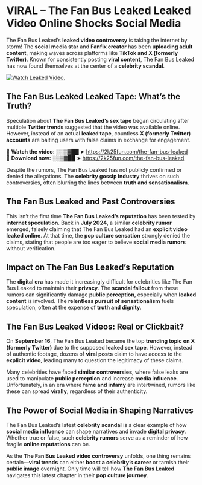 # VIRAL – The Fan Bus Leaked Leaked Video Online Shocks Social Media 

The Fan Bus Leaked’s **leaked video controversy** is taking the internet by storm! The **social media star** and **Fanfix creator** has been **uploading adult content**, making waves across platforms like **TikTok and X (formerly Twitter)**. Known for consistently posting **viral content**, The Fan Bus Leaked has now found themselves at the center of a **celebrity scandal**.  

[![Watch Leaked Video.](https://miro.medium.com/v2/resize:fit:828/format:webp/1*cilzJN44JGOrTw9NJCrNHA.gif "Watch Leaked Video")](https://2k25fun.com/the-fan-bus-leaked)

## **The Fan Bus Leaked Leaked Tape: What’s the Truth?**  
Speculation about **The Fan Bus Leaked’s sex tape** began circulating after multiple **Twitter trends** suggested that the video was available online. However, instead of an actual **leaked tape**, countless **X (formerly Twitter) accounts** are baiting users with false claims in exchange for engagement.  

🔹 **Watch the video:** ░░▒▓██ ➤ https://2k25fun.com/the-fan-bus-leaked  
🔹 **Download now:** ░░▒▓██ ➤ https://2k25fun.com/the-fan-bus-leaked  

Despite the rumors, The Fan Bus Leaked has not publicly confirmed or denied the allegations. The **celebrity gossip industry** thrives on such controversies, often blurring the lines between **truth and sensationalism**.  

## **The Fan Bus Leaked and Past Controversies**  
This isn’t the first time **The Fan Bus Leaked’s reputation** has been tested by **internet speculation**. Back in **July 2024**, a similar **celebrity rumor** emerged, falsely claiming that The Fan Bus Leaked had an **explicit video leaked online**. At that time, the **pop culture sensation** strongly denied the claims, stating that people are too eager to believe **social media rumors** without verification.  

## **Impact on The Fan Bus Leaked’s Reputation**  
The **digital era** has made it increasingly difficult for celebrities like The Fan Bus Leaked to maintain their **privacy**. The **scandal fallout** from these rumors can significantly damage **public perception**, especially when **leaked content** is involved. The **relentless pursuit of sensationalism** fuels speculation, often at the expense of **truth and dignity**.  

## **The Fan Bus Leaked Videos: Real or Clickbait?**  
On **September 16**, The Fan Bus Leaked became the top **trending topic on X (formerly Twitter)** due to the supposed **leaked sex tape**. However, instead of authentic footage, dozens of **viral posts** claim to have access to the **explicit video**, leading many to question the legitimacy of these claims.  

Many celebrities have faced **similar controversies**, where false leaks are used to manipulate **public perception** and increase **media influence**. Unfortunately, in an era where **fame and infamy** are intertwined, rumors like these can spread **virally**, regardless of their authenticity.  

## **The Power of Social Media in Shaping Narratives**  
The Fan Bus Leaked’s latest **celebrity scandal** is a clear example of how **social media influence** can shape narratives and invade **digital privacy**. Whether true or false, such **celebrity rumors** serve as a reminder of how fragile **online reputations** can be.  

As the **The Fan Bus Leaked video controversy** unfolds, one thing remains certain—**viral trends** can either **boost a celebrity’s career** or tarnish their **public image** overnight. Only time will tell how **The Fan Bus Leaked** navigates this latest chapter in their **pop culture journey**. 